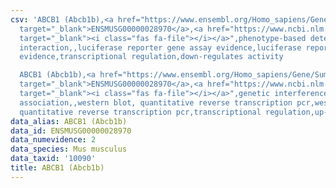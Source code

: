 ```yaml
---
csv: 'ABCB1 (Abcb1b),<a href="https://www.ensembl.org/Homo_sapiens/Gene/Summary?db=core;g=ENSMUSG00000028970"
  target="_blank">ENSMUSG00000028970</a>,<a href="https://www.ncbi.nlm.nih.gov/pubmed/22615365"
  target="_blank"><i class="fas fa-file"></i></a>",phenotype-based detection assay,direct
  interaction,,luciferase reporter gene assay evidence,luciferase reporter gene assay
  evidence,transcriptional regulation,down-regulates activity

  ABCB1 (Abcb1b),<a href="https://www.ensembl.org/Homo_sapiens/Gene/Summary?db=core;g=ENSMUSG00000028970"
  target="_blank">ENSMUSG00000028970</a>,<a href="https://www.ncbi.nlm.nih.gov/pubmed/24165036"
  target="_blank"><i class="fas fa-file"></i></a>",genetic interference,functional
  association,,western blot, quantitative reverse transcription pcr,western blot,
  quantitative reverse transcription pcr,transcriptional regulation,up-regulates activity'
data_alias: ABCB1 (Abcb1b)
data_id: ENSMUSG00000028970
data_numevidence: 2
data_species: Mus musculus
data_taxid: '10090'
title: ABCB1 (Abcb1b)
---
```

